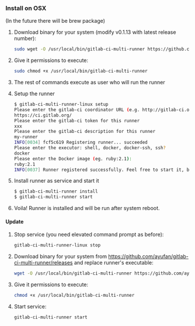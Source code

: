 ### Install on OSX

(In the future there will be brew package)

1. Download binary for your system (modify v0.1.13 with latest release number):
	```bash
	sudo wget -O /usr/local/bin/gitlab-ci-multi-runner https://github.com/ayufan/gitlab-ci-multi-runner/releases/download/v0.1.13/gitlab-ci-multi-runner-darwin-amd64
	```

1. Give it permissions to execute:
	```bash
	sudo chmod +x /usr/local/bin/gitlab-ci-multi-runner
	```

1. The rest of commands execute as user who will run the runner

1. Setup the runner
	```bash
	$ gitlab-ci-multi-runner-linux setup
	Please enter the gitlab-ci coordinator URL (e.g. http://gitlab-ci.org:3000/ )
	https://ci.gitlab.org/
	Please enter the gitlab-ci token for this runner
	xxx
	Please enter the gitlab-ci description for this runner
	my-runner
	INFO[0034] fcf5c619 Registering runner... succeeded
	Please enter the executor: shell, docker, docker-ssh, ssh?
	docker
	Please enter the Docker image (eg. ruby:2.1):
	ruby:2.1
	INFO[0037] Runner registered successfully. Feel free to start it, but if it's running already the config should be automatically reloaded!
	```

1. Install runner as service and start it
	```bash
	$ gitlab-ci-multi-runner install
	$ gitlab-ci-multi-runner start
	```

1. Voila! Runner is installed and will be run after system reboot.

#### Update

1. Stop service (you need elevated command prompt as before):
	```bash
	gitlab-ci-multi-runner-linux stop
	```

1. Download binary for your system from https://github.com/ayufan/gitlab-ci-multi-runner/releases and replace runner's executable:
	```bash
	wget -O /usr/local/bin/gitlab-ci-multi-runner https://github.com/ayufan/gitlab-ci-multi-runner/releases/download/v0.1.13/gitlab-ci-multi-runner-darwin-amd64
	```

1. Give it permissions to execute:
	```bash
	chmod +x /usr/local/bin/gitlab-ci-multi-runner
	```

1. Start service:
	```bash
	gitlab-ci-multi-runner start
	```
